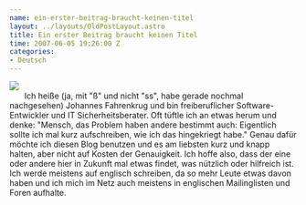 ```yaml
--- 
name: ein-erster-beitrag-braucht-keinen-titel
layout: ../layouts/OldPostLayout.astro
title: Ein erster Beitrag braucht keinen Titel
time: 2007-06-05 19:26:00 Z
categories: 
- Deutsch
---
```

<img style="margin: 0pt 10px 10px 0pt; float: left; cursor: pointer;" src="http://4.bp.blogspot.com/_-dK4R3d1lbc/Rwx9_WykkmI/AAAAAAAAAbk/9zfctbED_GI/s320/johannes1.jpg" border="0" /><br />Ich heiße (ja, mit "ß" und nicht "ss", habe gerade nochmal nachgesehen) Johannes Fahrenkrug und bin freiberuflicher Software-Entwickler und IT Sicherheitsberater. Oft tüftle ich an etwas herum und denke: "Mensch, das Problem haben andere bestimmt auch: Eigentlich sollte ich mal kurz aufschreiben, wie ich das hingekriegt habe."
Genau dafür möchte ich diesen Blog benutzen und es am liebsten kurz und knapp halten, aber nicht auf Kosten der Genauigkeit. Ich hoffe also, dass der eine oder andere hier in Zukunft mal etwas findet, was nützlich oder hilfreich ist.
Ich werde meistens auf englisch schreiben, da so mehr Leute etwas davon haben und ich mich im Netz auch meistens in englischen Mailinglisten und Foren aufhalte.

